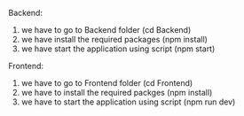 Backend:
1. we have to go to Backend folder (cd Backend)
2. we have install the required packages (npm install)
3. we have start the application using script (npm start)

Frontend:
1. we have to go to Frontend folder (cd Frontend)
2. we have to install the required packges (npm install)
3. we have to start the application using script (npm run dev)